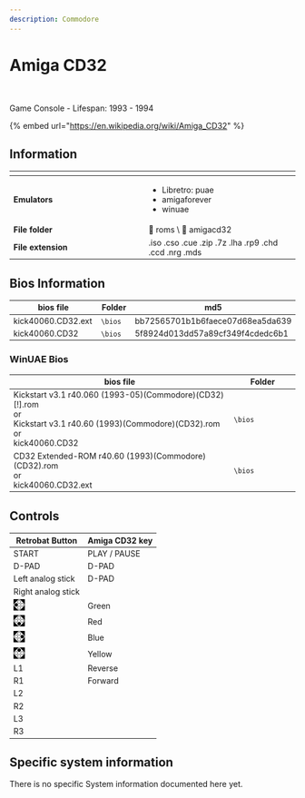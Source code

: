 ```yaml
---
description: Commodore
---
```


# Amiga CD32

<div align="left">

<figure><img src="https://i.imgur.com/IxocfAW.png" alt=""><figcaption></figcaption></figure>

</div>

Game Console - Lifespan: 1993 - 1994

{% embed url="https://en.wikipedia.org/wiki/Amiga_CD32" %}

## Information

<table data-header-hidden><thead><tr><th width="224"></th><th></th></tr></thead><tbody><tr><td><strong>Emulators</strong></td><td><ul><li>Libretro: puae</li><li>amigaforever</li><li>winuae</li></ul></td></tr><tr><td><strong>File folder</strong></td><td><span data-gb-custom-inline data-tag="emoji" data-code="1f4c2">📂</span> roms \ <span data-gb-custom-inline data-tag="emoji" data-code="1f4c2">📂</span> amigacd32</td></tr><tr><td><strong>File extension</strong></td><td>.iso .cso .cue .zip .7z .lha .rp9 .chd .ccd .nrg .mds</td></tr></tbody></table>

## Bios Information

<table><thead><tr><th width="209.55555555555557">bios file</th><th width="155">Folder</th><th>md5</th></tr></thead><tbody><tr><td>kick40060.CD32.ext</td><td><code>\bios</code></td><td>bb72565701b1b6faece07d68ea5da639</td></tr><tr><td>kick40060.CD32</td><td><code>\bios</code></td><td>5f8924d013dd57a89cf349f4cdedc6b1</td></tr></tbody></table>

### WinUAE Bios

<table><thead><tr><th width="588.5555555555555">bios file</th><th width="155">Folder</th></tr></thead><tbody><tr><td>Kickstart v3.1 r40.060 (1993-05)(Commodore)(CD32)[!].rom<br>or<br>Kickstart v3.1 r40.60 (1993)(Commodore)(CD32).rom<br>or<br>kick40060.CD32</td><td><code>\bios</code></td></tr><tr><td>CD32 Extended-ROM r40.60 (1993)(Commodore)(CD32).rom<br>or<br>kick40060.CD32.ext</td><td><code>\bios</code></td></tr></tbody></table>

## Controls

| Retrobat Button                                   | Amiga CD32 key |
| ------------------------------------------------- | -------------- |
| START                                             | PLAY / PAUSE   |
| D-PAD                                             | D-PAD          |
| Left analog stick                                 | D-PAD          |
| Right analog stick                                |                |
| ![](<../../../../.gitbook/assets/image (43).png>) | Green          |
| ![](<../../../../.gitbook/assets/image (25).png>) | Red            |
| ![](<../../../../.gitbook/assets/image (11).png>) | Blue           |
| ![](<../../../../.gitbook/assets/image (45).png>) | Yellow         |
| L1                                                | Reverse        |
| R1                                                | Forward        |
| L2                                                |                |
| R2                                                |                |
| L3                                                |                |
| R3                                                |                |

## Specific system information

There is no specific System information documented here yet.

